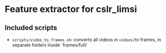 # Feature extractor for cslr_limsi

## Included scripts
- `scripts/video_to_frames.sh`: converts all videos in `videos/`to frames, in separate folders inside `frames/full/
